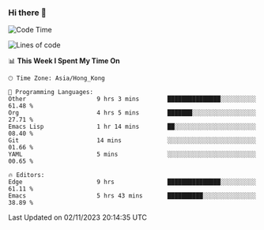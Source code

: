 ### Hi there 👋

<!--
**nicehiro/nicehiro** is a ✨ _special_ ✨ repository because its `README.md` (this file) appears on your GitHub profile.

Here are some ideas to get you started:

- 🔭 I’m currently working on ...
- 🌱 I’m currently learning ...
- 👯 I’m looking to collaborate on ...
- 🤔 I’m looking for help with ...
- 💬 Ask me about ...
- 📫 How to reach me: ...
- 😄 Pronouns: ...
- ⚡ Fun fact: ...
-->

<!--START_SECTION:waka-->
![Code Time](http://img.shields.io/badge/Code%20Time-14%20hrs%2044%20mins-blue)

![Lines of code](https://img.shields.io/badge/From%20Hello%20World%20I%27ve%20Written-2.6%20million%20lines%20of%20code-blue)

📊 **This Week I Spent My Time On** 

```text
🕑︎ Time Zone: Asia/Hong_Kong

💬 Programming Languages: 
Other                    9 hrs 3 mins        ███████████████░░░░░░░░░░   61.48 % 
Org                      4 hrs 5 mins        ███████░░░░░░░░░░░░░░░░░░   27.71 % 
Emacs Lisp               1 hr 14 mins        ██░░░░░░░░░░░░░░░░░░░░░░░   08.40 % 
Git                      14 mins             ░░░░░░░░░░░░░░░░░░░░░░░░░   01.66 % 
YAML                     5 mins              ░░░░░░░░░░░░░░░░░░░░░░░░░   00.65 % 

🔥 Editors: 
Edge                     9 hrs               ███████████████░░░░░░░░░░   61.11 % 
Emacs                    5 hrs 43 mins       ██████████░░░░░░░░░░░░░░░   38.89 % 
```


 Last Updated on 02/11/2023 20:14:35 UTC
<!--END_SECTION:waka-->
